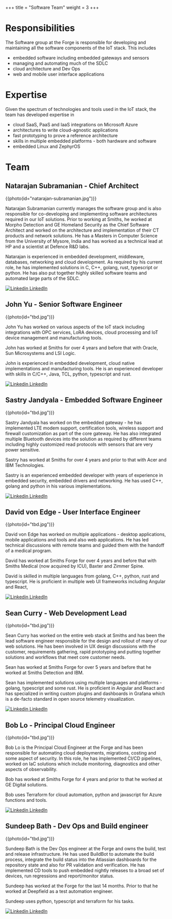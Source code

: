 +++
title = "Software Team" 
weight = 3 
+++

# Responsibilities

The Software group at the Forge is responsible for developing and maintaining all the software components of the IoT stack. This includes

- embedded software including embedded gateways and sensors
- managing and automating much of the SDLC
- cloud architecture and Dev Ops
- web and mobile user interface applications

# Expertise

Given the spectrum of technologies and tools used in the IoT stack, the team has developed expertise in

- cloud SaaS, PaaS and IaaS integrations on Microsoft Azure
- architectures to write cloud-agnostic applications
- fast prototyping to prove a reference architecture
- skills in multiple embedded platforms - both hardware and software
- embedded Linux and ZephyrOS

# Team

## Natarajan Subramanian - Chief Architect

{{photo(id="natarajan-subramanian.jpg")}}

Natarajan Subramanian currently manages the software group and is also responsible for co-developing and implementing software architectures required in our IoT solutions. Prior to working at Smiths, he worked at Morpho Detection and GE Homeland Security as the Chief Software Architect and worked on the architecture and implementation of their CT products and network solutions. He has a Masters in Computer Science from the University of Mysore, India and has worked as a technical lead at HP and a scientist at Defence R&D labs.

Natarajan is experienced in embedded development, middleware, databases, networking and cloud development. As required by his current role, he has implemented solutions in C, C++, golang, rust, typescript or python. He has also put together highly skilled software teams and automated large parts of the SDLC.

[![Linkedin](https://i.stack.imgur.com/gVE0j.png) LinkedIn](https://linkedin.com/in/natarajansubramanian)


## John Yu - Senior Software Engineer

{{photo(id="tbd.jpg")}}

John Yu has worked on various aspects of the IoT stack including integrations with OPC services, LoRA devices, cloud processing and IoT device management and manufacturing tools.

John has worked at Smiths for over 4 years and before that with Oracle, Sun Microsystems and LSI Logic.

John is experienced in embedded development, cloud native implementations and manufacturing tools. He is an experienced developer with skills in C/C++, Java, TCL,  python, typescript and rust.

[![Linkedin](https://i.stack.imgur.com/gVE0j.png) LinkedIn](https://www.linkedin.com/in/qiong-yu-b3b3b41a)


## Sastry Jandyala - Embedded Software Engineer

{{photo(id="tbd.jpg")}}

Sastry Jandyala has worked on the embedded gateway - he has implemented LTE modem support, certification tools, wireless support and firewall customization as part of the core gateway. He has also integrated multiple Bluetooth devices into the solution as required by different teams including highly customized read protocols with sensors that are very power sensitive.

Sastry has worked at Smiths for over 4 years and prior to that with Acer and IBM Technologies.

Sastry is an experienced embedded developer with years of experience in embedded security, embedded drivers and networking. He has used C++, golang and python in his various implementations.

[![Linkedin](https://i.stack.imgur.com/gVE0j.png) LinkedIn](https://www.linkedin.com/)


## David von Edge - User Interface Engineer

{{photo(id="tbd.jpg")}}

David von Edge has worked on multiple applications - desktop applications, mobile applications and tools and also web applications. He has led technical discussions with remote teams and guided them with the handoff of a medical program.

David has worked at Smiths Forge for over 4 years and before that with Smiths Medical (now acquired by ICU), Baxter and Zimmer Spine.

David is skilled in multiple languages from golang, C++, python, rust and typescript. He is proficient in multiple web UI frameworks including Angular and React,

[![Linkedin](https://i.stack.imgur.com/gVE0j.png) LinkedIn](https://www.linkedin.com/in/david-von-edge-05155729)


## Sean Curry - Web Development Lead

{{photo(id="tbd.jpg")}}

Sean Curry has worked on the entire web stack at Smiths and has been the lead software engineer responsible for the design and rollout of many of our web solutions. He has been involved in UX design discussions with the customer, requirements gathering, rapid prototyping and putting together solutions and workflows that meet core customer needs.

Sean has worked at Smiths Forge for over 5 years and before that he worked at Smiths Detection and IBM.

Sean has implemented solutions using multiple languages and platforms - golang, typescript and some rust. He is proficient in Angular and React and has specialized in writing custom plugins and dashboards in Grafana which is a de-facto standard in open source telemetry visualization.

[![Linkedin](https://i.stack.imgur.com/gVE0j.png) LinkedIn](https://www.linkedin.com/)


## Bob Lo - Principal Cloud Engineer

{{photo(id="tbd.jpg")}}

Bob Lo is the Principal Cloud Engineer at the Forge and has been responsible for automating cloud deployments, migrations, costing and some aspect of security. In this role, he has implemented CI/CD pipelines, worked on IaC solutions which include monitoring, diagnostics and other aspects of observability.

Bob has worked at Smiths Forge for 4 years and prior to that he worked at GE Digital solutions.

Bob uses Terraform for cloud automation, python and javascript for Azure functions and tools.

[![Linkedin](https://i.stack.imgur.com/gVE0j.png) LinkedIn](https://www.linkedin.com/)

## Sundeep Bath - Dev Ops and Build engineer

{{photo(id="tbd.jpg")}}

Sundeep Bath is the Dev Ops engineer at the Forge and owns the build, test and release infrastructure. He has used BuildBot to automate the build process, integrate the build status into the Atlassian dashboards for the repository state and also for PR validation and verification. He has implemented CD tools to push embedded nightly releases to a broad set of devices, run regressions and report/monitor status.

Sundeep has worked at the Forge for the last 14 months. Prior to that he worked at Deepfield as a test automation engineer.

Sundeep uses python, typescript and terraform for his tasks.  

[![Linkedin](https://i.stack.imgur.com/gVE0j.png) LinkedIn](https://www.linkedin.com/in/sundeep-bath-aa1b54a3)
